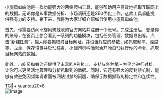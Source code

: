 小旋风蜘蛛池是一款功能强大的网络爬虫工具，能够帮助用户高效地抓取互联网上的数据。无论你是从事数据分析、市场调研还是SEO优化工作，这款工具都能提供强有力的支持。接下来，我将为大家详细介绍如何使用小旋风蜘蛛池。

首先，你需要访问小旋风蜘蛛池的官方网站并注册一个账号。完成注册后，登录你的账号，在首页上你会看到一系列的功能模块，包括任务管理、数据导出等。点击“新建任务”，输入你要抓取的目标网址，并设置相应的参数，如抓取频率、深度等。之后，保存设置并启动任务，小旋风蜘蛛池就会开始自动执行你的命令，抓取目标网站的数据。

此外，小旋风蜘蛛池还提供了丰富的API接口，支持与各种第三方平台进行对接，让你可以更灵活地管理和分析抓取到的数据。同时，它还有强大的反封禁机制，能够有效避免因频繁请求而被网站封禁的问题，确保了数据抓取的稳定性和连续性。

TG💪+ yuantou2048  
![Image](https://github.com/user-attachments/assets/42a5a4a5-fea9-4a1d-8aa0-73e57e430cca)